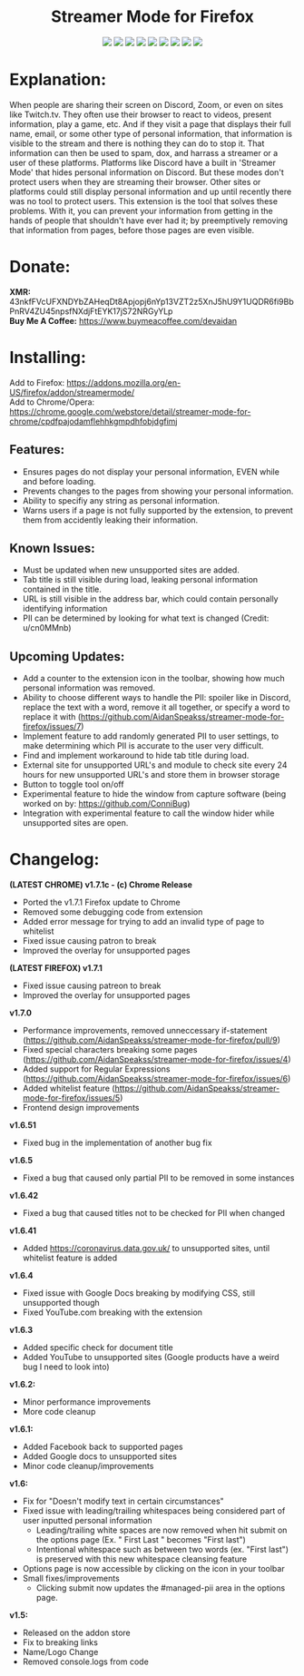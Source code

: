 <h1 align="center">
    Streamer Mode for Firefox
</h1>

<p align="center">
    <a href="https://shields.io/" alt="FYI">
        <img src="https://img.shields.io/badge/FYI-Badges%20Are%20Cool-brightgreen" /></a>
    <a href="https://chrome.google.com/webstore/detail/streamer-mode-for-chrome/cpdfpajodamflehhkgmpdhfobjdgfimj" alt="Chrome Web Store">
        <img src="https://img.shields.io/chrome-web-store/price/cpdfpajodamflehhkgmpdhfobjdgfimj" /></a>
    <a href="https://addons.mozilla.org/en-US/firefox/addon/streamermode/reviews/" alt="Mozilla Add-on Rating">
        <img src="https://img.shields.io/amo/stars/streamermode" /></a>
    <a href="https://addons.mozilla.org/en-US/firefox/addon/streamermode/" alt="Mozilla Add-on">
        <img src="https://img.shields.io/amo/v/streamermode" /></a>
    <a href="https://github.com/AidanSpeakss/streamer-mode-for-firefox/blob/main/LICENSE" alt="Github License">
        <img src="https://img.shields.io/github/license/AidanSpeakss/streamer-mode-for-firefox" /></a>
    <a href="#" alt="GitHub language count">
        <img src="https://img.shields.io/github/languages/count/AidanSpeakss/streamer-mode-for-firefox" /></a>
    <a href="#" alt="GitHub repo size">
        <img src="https://img.shields.io/github/repo-size/AidanSpeakss/streamer-mode-for-firefox" /></a>
    <a href="https://github.com/AidanSpeakss/streamer-mode-for-firefox/issues" alt="GitHub issues">
        <img src="https://img.shields.io/github/issues/AidanSpeakss/streamer-mode-for-firefox" /></a>
    <a href="https://deepscan.io/dashboard#view=project&tid=16925&pid=20233&bid=546943" alt="DeepScan grade">
        <img src="https://deepscan.io/api/teams/16925/projects/20233/branches/546943/badge/grade.svg" /></a>
</p>

# Explanation:
When people are sharing their screen on Discord, Zoom, or even on sites like Twitch.tv. They often use their browser to react to videos, present information, play a game, etc. And if they visit a page that displays their full name, email, or some other type of personal information, that information is visible to the stream and there is nothing they can do to stop it. That information can then be used to spam, dox, and harrass a streamer or a user of these platforms. Platforms like Discord have a built in 'Streamer Mode' that hides personal information on Discord. But these modes don't protect users when they are streaming their browser. Other sites or platforms could still display personal information and up until recently there was no tool to protect users. This extension is the tool that solves these problems. With it, you can prevent your information from getting in the hands of people that shouldn't have ever had it; by preemptively removing that information from pages, before those pages are even visible.

# Donate:
**XMR:** 43nkfFVcUFXNDYbZAHeqDt8Apjopj6nYp13VZT2z5XnJ5hU9Y1UQDR6fi9BbPnRV4ZU45npsfNXdjFtEYK17jS72NRGyYLp  
**Buy Me A Coffee:** https://www.buymeacoffee.com/devaidan

# Installing:
Add to Firefox: https://addons.mozilla.org/en-US/firefox/addon/streamermode/  
Add to Chrome/Opera: https://chrome.google.com/webstore/detail/streamer-mode-for-chrome/cpdfpajodamflehhkgmpdhfobjdgfimj

## Features:
- Ensures pages do not display your personal information, EVEN while and before loading.
- Prevents changes to the pages from showing your personal information.
- Ability to specifiy any string as personal information.
- Warns users if a page is not fully supported by the extension, to prevent them from accidently leaking their information.

## Known Issues:
- Must be updated when new unsupported sites are added.  
- Tab title is still visible during load, leaking personal information contained in the title.
- URL is still visible in the address bar, which could contain personally identifying information
- PII can be determined by looking for what text is changed (Credit: u/cn0MMnb)

## Upcoming Updates:
- Add a counter to the extension icon in the toolbar, showing how much personal information was removed.
- Ability to choose different ways to handle the PII: spoiler like in Discord, replace the text with a word, remove it all together, or specify a word to replace it with (https://github.com/AidanSpeakss/streamer-mode-for-firefox/issues/7)
- Implement feature to add randomly generated PII to user settings, to make determining which PII is accurate to the user very difficult.
- Find and implement workaround to hide tab title during load.
- External site for unsupported URL's and module to check site every 24 hours for new unsupported URL's and store them in browser storage
- Button to toggle tool on/off
- Experimental feature to hide the window from capture software (being worked on by: https://github.com/ConniBug)  
- Integration with experimental feature to call the window hider while unsupported sites are open.

# Changelog:
**(LATEST CHROME) v1.7.1c - (c) Chrome Release**
- Ported the v1.7.1 Firefox update to Chrome
- Removed some debugging code from extension
- Added error message for trying to add an invalid type of page to whitelist
- Fixed issue causing patron to break
- Improved the overlay for unsupported pages

**(LATEST FIREFOX) v1.7.1**
- Fixed issue causing patreon to break
- Improved the overlay for unsupported pages

**v1.7.0**
- Performance improvements, removed unneccessary if-statement  (https://github.com/AidanSpeakss/streamer-mode-for-firefox/pull/9)
- Fixed special characters breaking some pages (https://github.com/AidanSpeakss/streamer-mode-for-firefox/issues/4)
- Added support for Regular Expressions (https://github.com/AidanSpeakss/streamer-mode-for-firefox/issues/6)
- Added whitelist feature (https://github.com/AidanSpeakss/streamer-mode-for-firefox/issues/5)
- Frontend design improvements

**v1.6.51**
- Fixed bug in the implementation of another bug fix

**v1.6.5**
- Fixed a bug that caused only partial PII to be removed in some instances

**v1.6.42**
- Fixed a bug that caused titles not to be checked for PII when changed

**v1.6.41**
- Added https://coronavirus.data.gov.uk/ to unsupported sites, until whitelist feature is added

**v1.6.4**
- Fixed issue with Google Docs breaking by modifying CSS, still unsupported though
- Fixed YouTube.com breaking with the extension

**v1.6.3**
- Added specific check for document title
- Added YouTube to unsupported sites (Google products have a weird bug I need to look into)

**v1.6.2:**
- Minor performance improvements
- More code cleanup

**v1.6.1:**
- Added Facebook back to supported pages
- Added Google docs to unsupported sites
- Minor code cleanup/improvements

**v1.6:**
- Fix for "Doesn't modify text in certain circumstances"
- Fixed issue with leading/trailing whitespaces being considered part of user inputted personal information
  - Leading/trailing white spaces are now removed when hit submit on the options page (Ex. " First Last " becomes "First last")
  - Intentional whitespace such as between two words (ex. "First last") is preserved with this new whitespace cleansing feature
- Options page is now accessible by clicking on the icon in your toolbar
- Small fixes/improvements
  - Clicking submit now updates the #managed-pii area in the options page.

**v1.5:**
- Released on the addon store
- Fix to breaking links
- Name/Logo Change
- Removed console.logs from code
